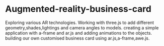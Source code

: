 # Augmented-reality-business-card
Exploring various AR technologies.
Working with three.js to add different geometry,shades,lightings and camera angles to models.
creating a simple application with a-frame and ar.js and adding animations to the objects.
building our own customised business card using ar.js,a-frame,awe.js.
